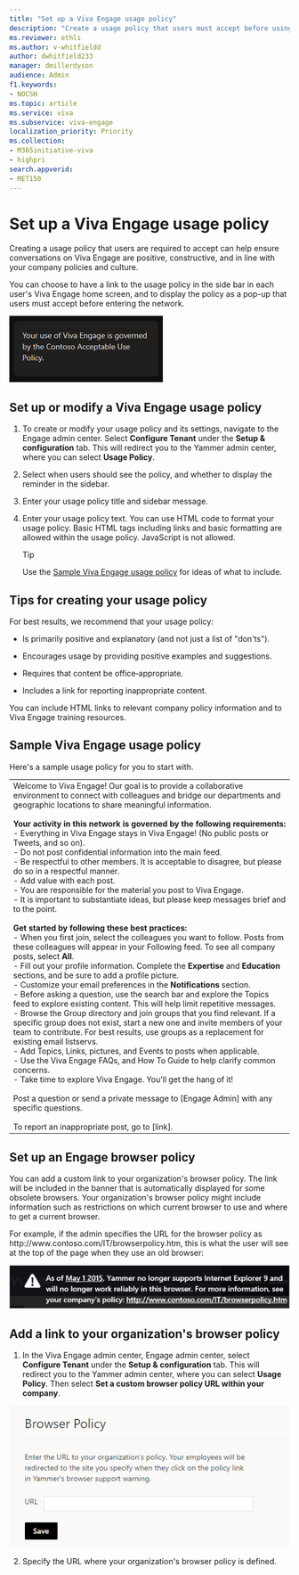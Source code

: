```yaml
---
title: "Set up a Viva Engage usage policy"
description: "Create a usage policy that users must accept before using Viva Engage."
ms.reviewer: ethli
ms.author: v-whitfieldd
author: dwhitfield233
manager: dmillerdyson
audience: Admin
f1.keywords:
- NOCSH
ms.topic: article
ms.service: viva
ms.subservice: viva-engage
localization_priority: Priority
ms.collection:  
- M365initiative-viva
- highpri
search.appverid:
- MET150
---
```


# Set up a Viva Engage usage policy

Creating a usage policy that users are required to accept can help ensure conversations on Viva Engage are positive, constructive, and in line with your company policies and culture. 
  
You can choose to have a link to the usage policy in the side bar in each user's Viva Engage home screen, and to display the policy as a pop-up that users must accept before entering the network. 
  
![The usage policy is displayed on the right sidebar.](../media/set-up-a-usage-policy-message.png)
  
## Set up or modify a Viva Engage usage policy

1. To create or modify your usage policy and its settings, navigate to the  Engage admin center. Select **Configure Tenant** under the **Setup & configuration** tab. This will redirect you to the Yammer admin center, where you can select **Usage Policy**.

2. Select when users should see the policy, and whether to display the reminder in the sidebar.

3. Enter your usage policy title and sidebar message.

4. Enter your usage policy text. You can use HTML code to format your usage policy. Basic HTML tags including links and basic formatting are allowed within the usage policy. JavaScript is not allowed.

    > [!TIP]
    > Use the [Sample Viva Engage usage policy](set-up-a-usage-policy.md#SampleUsePolicy) for ideas of what to include.
  
## Tips for creating your usage policy

For best results, we recommend that your usage policy:
  
- Is primarily positive and explanatory (and not just a list of "don'ts").

- Encourages usage by providing positive examples and suggestions.

- Requires that content be office‐appropriate.

- Includes a link for reporting inappropriate content.

You can include HTML links to relevant company policy information and to Viva Engage training resources.
  
## Sample Viva Engage usage policy
<a name="SampleUsePolicy"> </a>

Here's a sample usage policy for you to start with.
  
||
|:-----|
| Welcome to Viva Engage! Our goal is to provide a collaborative environment to connect with colleagues and bridge our departments and geographic locations to share meaningful information.  <br/><br> **Your activity in this network is governed by the following requirements:**<br>- Everything in Viva Engage stays in Viva Engage! (No public posts or Tweets, and so on).<br>- Do not post confidential information into the main feed.<br>- Be respectful to other members. It is acceptable to disagree, but please do so in a respectful manner.<br>- Add value with each post. <br>- You are responsible for the material you post to Viva Engage.<br>- It is important to substantiate ideas, but please keep messages brief and to the point.<br><br>**Get started by following these best practices:**<br>- When you first join, select the colleagues you want to follow. Posts from these colleagues will appear in your Following feed. To see all company posts, select **All**.<br>- Fill out your profile information. Complete the **Expertise** and **Education** sections, and be sure to add a profile picture.<br>- Customize your email preferences in the **Notifications** section.<br>- Before asking a question, use the search bar and explore the Topics feed to explore existing content. This will help limit repetitive messages.<br>- Browse the Group directory and join groups that you find relevant. If a specific group does not exist, start a new one and invite members of your team to contribute. For best results, use groups as a replacement for existing email listservs.<br>- Add Topics, Links, pictures, and Events to posts when applicable.<br>- Use the Viva Engage FAQs, and How To Guide to help clarify common concerns.<br>- Take time to explore Viva Engage. You'll get the hang of it!<br><br>Post a question or send a private message to [Engage Admin] with any specific questions.<br><br> To report an inappropriate post, go to [link].  <br/> |
   
<a name="BrowserPolicy"> </a>
## Set up an Engage browser policy

You can add a custom link to your organization's browser policy. The link will be included in the banner that is automatically displayed for some obsolete browsers. Your organization's browser policy might include information such as restrictions on which current browser to use and where to get a current browser.
  
 For example, if the admin specifies the URL for the browser policy as http&#58;//www&#46;contoso&#46;com/IT/browserpolicy&#46;htm, this is what the user will see at the top of the page when they use an old browser: 
  
![Example of custom browser policy URL in obsolete browser notification.](../media/set-up-a-usage-policy-browser-warning.png)
  
## Add a link to your organization's browser policy
  
1. In the Viva Engage admin center, Engage admin center, select **Configure Tenant** under the **Setup & configuration** tab. This will redirect you to the Yammer admin center, where you can select **Usage Policy**. Then select **Set a custom browser policy URL within your company**. 

![Set a custom browser policy in the admin center](../media/set-up-a-usage-policy-browser-policy.png)

2. Specify the URL where your organization's browser policy is defined.

